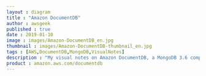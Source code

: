 ```yaml
---
layout : diagram
title : "Amazon DocumentDB"
author : awsgeek
published : true
date : 2019-01-10
image : images/Amazon-DocumentDB_en.jpg
thumbnail : images/Amazon-DocumentDB-thumbnail_en.jpg
tags : [AWS,DocumentDB,MongoDB,VisualNotes]
description : "My visual notes on Amazon DocumentDB, a MongoDB 3.6 compatible, purpose-built, document database for your applications."
product : amazon.aws.com/documentdb
---
```

